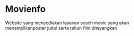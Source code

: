 # Movienfo
Website yang menyediakan layanan seach movie yang akan menampilkanposter judul serta tahun film ditayangkan
